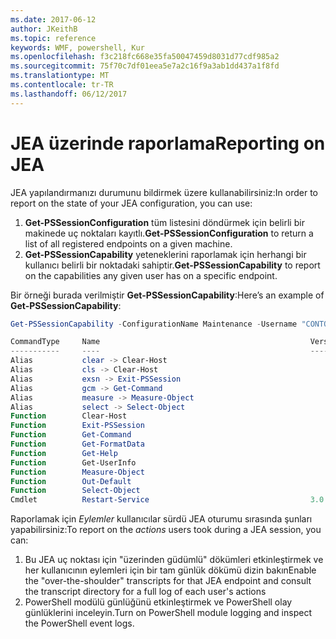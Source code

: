 ```yaml
---
ms.date: 2017-06-12
author: JKeithB
ms.topic: reference
keywords: WMF, powershell, Kur
ms.openlocfilehash: f3c218fc668e35fa50047459d8031d77cdf985a2
ms.sourcegitcommit: 75f70c7df01eea5e7a2c16f9a3ab1dd437a1f8fd
ms.translationtype: MT
ms.contentlocale: tr-TR
ms.lasthandoff: 06/12/2017
---
```

# <a name="reporting-on-jea"></a><span data-ttu-id="79df8-102">JEA üzerinde raporlama</span><span class="sxs-lookup"><span data-stu-id="79df8-102">Reporting on JEA</span></span>
<span data-ttu-id="79df8-103">JEA yapılandırmanızı durumunu bildirmek üzere kullanabilirsiniz:</span><span class="sxs-lookup"><span data-stu-id="79df8-103">In order to report on the state of your JEA configuration, you can use:</span></span>
1.  <span data-ttu-id="79df8-104">**Get-PSSessionConfiguration** tüm listesini döndürmek için belirli bir makinede uç noktaları kayıtlı.</span><span class="sxs-lookup"><span data-stu-id="79df8-104">**Get-PSSessionConfiguration** to return a list of all registered endpoints on a given machine.</span></span>
2.  <span data-ttu-id="79df8-105">**Get-PSSessionCapability** yeteneklerini raporlamak için herhangi bir kullanıcı belirli bir noktadaki sahiptir.</span><span class="sxs-lookup"><span data-stu-id="79df8-105">**Get-PSSessionCapability** to report on the capabilities any given user has on a specific endpoint.</span></span>

<span data-ttu-id="79df8-106">Bir örneği burada verilmiştir **Get-PSSessionCapability**:</span><span class="sxs-lookup"><span data-stu-id="79df8-106">Here’s an example of **Get-PSSessionCapability**:</span></span>
```powershell
Get-PSSessionCapability -ConfigurationName Maintenance -Username "CONTOSO\JohnDoe"

CommandType     Name                                               Version    Source           
-----------     ----                                               -------    ------           
Alias           clear -> Clear-Host                                                            
Alias           cls -> Clear-Host                                                              
Alias           exsn -> Exit-PSSession                                                         
Alias           gcm -> Get-Command                                                             
Alias           measure -> Measure-Object                                                      
Alias           select -> Select-Object                                                        
Function        Clear-Host                                                                     
Function        Exit-PSSession                                                                 
Function        Get-Command                                                                    
Function        Get-FormatData                                                                 
Function        Get-Help                                                                       
Function        Get-UserInfo                                                                   
Function        Measure-Object                                                                 
Function        Out-Default                                                                    
Function        Select-Object                                                                  
Cmdlet          Restart-Service                                    3.0.0.0 Microsof...


```

<span data-ttu-id="79df8-107">Raporlamak için _Eylemler_ kullanıcılar sürdü JEA oturumu sırasında şunları yapabilirsiniz:</span><span class="sxs-lookup"><span data-stu-id="79df8-107">To report on the _actions_ users took during a JEA session, you can:</span></span>
1. <span data-ttu-id="79df8-108">Bu JEA uç noktası için "üzerinden güdümlü" dökümleri etkinleştirmek ve her kullanıcının eylemleri için bir tam günlük dökümü dizin bakın</span><span class="sxs-lookup"><span data-stu-id="79df8-108">Enable the "over-the-shoulder" transcripts for that JEA endpoint and consult the transcript directory for a full log of each user's actions</span></span>
2. <span data-ttu-id="79df8-109">PowerShell modülü günlüğünü etkinleştirmek ve PowerShell olay günlüklerini inceleyin.</span><span class="sxs-lookup"><span data-stu-id="79df8-109">Turn on PowerShell module logging and inspect the PowerShell event logs.</span></span>

